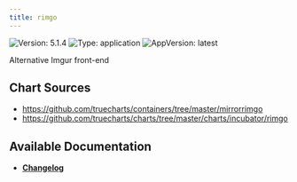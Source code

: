 ```yaml
---
title: rimgo
---
```


![Version: 5.1.4](https://img.shields.io/badge/Version-5.1.4-informational?style=flat-square) ![Type: application](https://img.shields.io/badge/Type-application-informational?style=flat-square) ![AppVersion: latest](https://img.shields.io/badge/AppVersion-latest-informational?style=flat-square)

Alternative Imgur front-end

## Chart Sources

- https://github.com/truecharts/containers/tree/master/mirrorrimgo
- https://github.com/truecharts/charts/tree/master/charts/incubator/rimgo

## Available Documentation

- [**Changelog**](./CHANGELOG.md)
